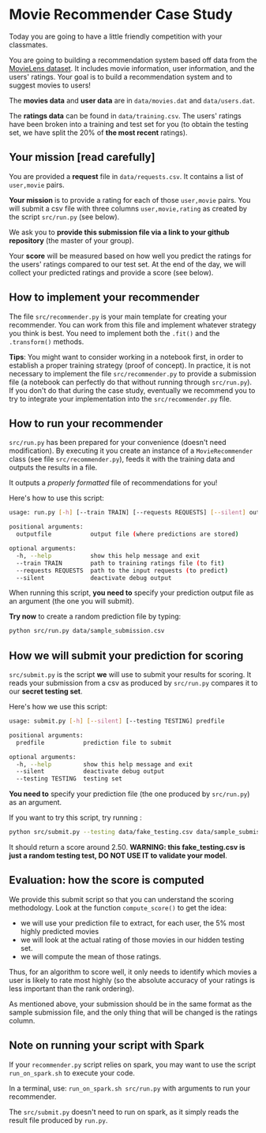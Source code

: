 # Movie Recommender Case Study

Today you are going to have a little friendly competition with your classmates.

You are going to building a recommendation system based off data from the
[MovieLens dataset](http://grouplens.org/datasets/movielens/). It includes movie
information, user information, and the users' ratings. Your goal is to build a
recommendation system and to suggest movies to users!

The **movies data** and **user data** are in `data/movies.dat` and `data/users.dat`.

The **ratings data** can be found in `data/training.csv`. The users' ratings have been broken into a training and test set for you (to obtain the testing set, we have split the 20% of **the most recent** ratings).


## Your mission [read carefully]

You are provided a **request** file in `data/requests.csv`. It contains a list of `user,movie` pairs.

**Your mission** is to provide a rating for each of those `user,movie` pairs. You will submit a csv file with three columns `user,movie,rating` as created by the script `src/run.py` (see below).

We ask you to **provide this submission file via a link to your github repository** (the master of your group).

Your **score** will be measured based on how well you predict the ratings for the users' ratings compared to our test set. At the end of the day, we will collect your predicted ratings and provide a score (see below).


## How to implement your recommender

The file `src/recommender.py` is your main template for creating your recommender. You can work from this file and implement whatever strategy you think is best. You need to implement both the `.fit()` and the `.transform()` methods.

**Tips**: You might want to consider working in a notebook first, in order to establish a proper training strategy (proof of concept). In practice, it is not necessary to implement the file `src/recommender.py` to provide a submission file (a notebook can perfectly do that without running through `src/run.py`). If you don't do that during the case study, eventually we recommend you to try to integrate your implementation into the `src/recommender.py` file.


## How to run your recommender

`src/run.py` has been prepared for your convenience (doesn't need modification). By executing it you create an instance of a `MovieRecommender` class (see file `src/recommender.py`), feeds it with the training data and outputs the results in a file.

It outputs a _properly formatted_ file of recommendations for you!

  Here's how to use this script:
  ```bash
  usage: run.py [-h] [--train TRAIN] [--requests REQUESTS] [--silent] outputfile

  positional arguments:
    outputfile           output file (where predictions are stored)

  optional arguments:
    -h, --help           show this help message and exit
    --train TRAIN        path to training ratings file (to fit)
    --requests REQUESTS  path to the input requests (to predict)
    --silent             deactivate debug output
  ```

When running this script, **you need to** specify your prediction output file as an argument (the one you will submit).

**Try now** to create a random prediction file by typing:

```bash
python src/run.py data/sample_submission.csv
```

## How we will submit your prediction for scoring

`src/submit.py` is the script **we** will use to submit your results for scoring. It reads your submission from a csv as produced by `src/run.py` compares it to our **secret testing set**.

Here's how we use this script:
  ```bash
  usage: submit.py [-h] [--silent] [--testing TESTING] predfile

  positional arguments:
    predfile           prediction file to submit

  optional arguments:
    -h, --help         show this help message and exit
    --silent           deactivate debug output
    --testing TESTING  testing set
  ```

**You need to** specify your prediction file (the one produced by `src/run.py`) as an argument.

If you want to try this script, try running :

```bash
python src/submit.py --testing data/fake_testing.csv data/sample_submission.csv
```

It should return a score around 2.50. **WARNING: this fake_testing.csv is just a random testing test, DO NOT USE IT to validate your model**.


## Evaluation: how the score is computed

We provide this submit script so that you can understand the scoring methodology. Look at the function `compute_score()` to get the idea:
- we will use your prediction file to extract, for each user, the 5% most highly predicted movies
- we will look at the actual rating of those movies in our hidden testing set.
- we will compute the mean of those ratings.

Thus, for an algorithm to score well, it only needs to identify which movies a user is likely to rate most highly (so the absolute accuracy of your ratings is less important than the rank ordering).

As mentioned above, your submission should be in the same format as the sample
submission file, and the only thing that will be changed is the ratings column.


## Note on running your script with Spark

If your `recommender.py` script relies on spark, you may want to use the script `run_on_spark.sh` to execute your code.

In a terminal, use: `run_on_spark.sh src/run.py` with arguments to run your recommender.

The `src/submit.py` doesn't need to run on spark, as it simply reads the result file produced by `run.py`.
